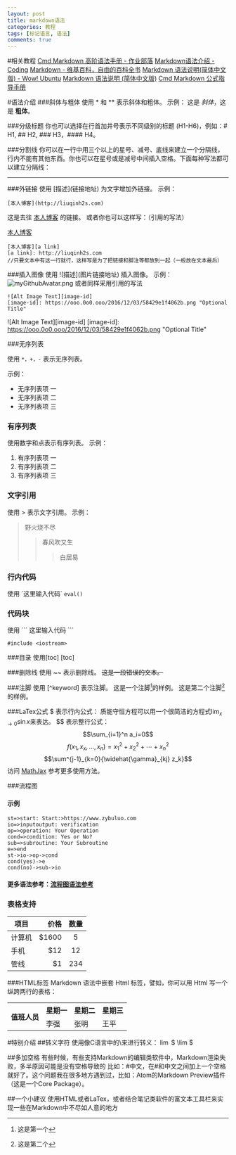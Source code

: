 ```yaml
---
layout: post
title: markdown语法
categories: 教程
tags: [标记语言, 语法]
comments: true
---
```


#相关教程
[Cmd Markdown 高阶语法手册 - 作业部落](https://www.zybuluo.com/mdeditor?url=https%3A%2F%2Fwww.zybuluo.com%2Fstatic%2Feditor%2Fmd-help.markdown)
[Markdown语法介绍 - Coding](https://coding.net/help/doc/project/markdown.html)
[Markdown - 维基百科，自由的百科全书](https://zh.wikipedia.org/wiki/Markdown)
[Markdown 语法说明(简体中文版) - Wow! Ubuntu](http://wowubuntu.com/markdown/)
[Markdown 语法说明 (简体中文版)](https://github.com/riku/Markdown-Syntax-CN/blob/master/syntax.md)
[Cmd Markdown 公式指导手册](https://www.zybuluo.com/codeep/note/163962)

#语法介绍
###斜体与粗体
使用 * 和 ** 表示斜体和粗体。
示例：
这是 *斜体*，这是 **粗体**。

###分级标题
你也可以选择在行首加井号表示不同级别的标题 (H1-H6)，例如：# H1, ## H2, ### H3，#### H4。

###分割线
你可以在一行中用三个以上的星号、减号、底线来建立一个分隔线，行内不能有其他东西。你也可以在星号或是减号中间插入空格。下面每种写法都可以建立分隔线：

----


###外链接
使用 \[描述](链接地址) 为文字增加外链接。
示例：
```
[本人博客](http://liuqinh2s.com)
```
这是去往 [本人博客](http://teasion.github.io/blog) 的链接。
或者你也可以这样写：（引用的写法）

[本人博客][a link]

[a link]: http://liuqinh2s.com

```
[本人博客][a link]
[a link]: http://liuqinh2s.com
//只要文本中有这一行就行，这样写是为了把链接和脚注等都放到一起（一般放在文本最后）
```




###插入图像
使用 \!\[描述](图片链接地址) 插入图像。
示例：
![myGithubAvatar.png](https://ooo.0o0.ooo/2016/12/03/58429e1f4062b.png)
或者同样采用引用的写法
```
![Alt Image Text][image-id]
[image-id]: https://ooo.0o0.ooo/2016/12/03/58429e1f4062b.png "Optional Title"
```
![Alt Image Text][image-id]
[image-id]: https://ooo.0o0.ooo/2016/12/03/58429e1f4062b.png "Optional Title"

###无序列表

使用 `*，+，-` 表示无序列表。

示例：
- 无序列表项 一
- 无序列表项 二
- 无序列表项 三

### 有序列表
使用数字和点表示有序列表。
示例：
1. 有序列表项 一
2. 有序列表项 二
3. 有序列表项 三

### 文字引用
使用 > 表示文字引用。
示例：
> 野火烧不尽
> > 春风吹又生
> > >白居易

### 行内代码
使用
\`这里输入代码\`
`eval()`

### 代码块
使用
\`\`\`
这里输入代码
\`\`\`

```
#include <iostream>
```
###目录
使用\[toc\]
[toc]

###删除线
使用 ~~ 表示删除线。
~~这是一段错误的文本。~~

###注脚
使用 [^keyword] 表示注脚。
这是一个注脚[^footnote1]的样例。
这是第二个注脚[^footnote2]的样例。
[^footnote1]: 这是第一个

[^footnote2]: 这是第二个

###LaTex公式
\$ 表示行内公式：
质能守恒方程可以用一个很简洁的方程式$\lim_{x \to 0} \sin x$来表达。
\$\$ 表示整行公式：
$$\sum_{i=1}^n a_i=0$$
$$f(x_1,x_x,\ldots,x_n) = x_1^2 + x_2^2 + \cdots + x_n^2 $$
$$\sum^{j-1}_{k=0}{\widehat{\gamma}_{kj} z_k}$$
访问 [MathJax](http://meta.math.stackexchange.com/questions/5020/mathjax-basic-tutorial-and-quick-reference) 参考更多使用方法。

###流程图
#### 示例
```flow
st=>start: Start:>https://www.zybuluo.com
io=>inputoutput: verification
op=>operation: Your Operation
cond=>condition: Yes or No?
sub=>subroutine: Your Subroutine
e=>end
st->io->op->cond
cond(yes)->e
cond(no)->sub->io
```
#### 更多语法参考：[流程图语法参考](http://adrai.github.io/flowchart.js/)

### 表格支持
| 项目 | 价格 | 数量 |
| -------- | -----: | :----: |
| 计算机 | \$1600 | 5 |
| 手机 | \$12 | 12 |
| 管线 | \$1 | 234 |

###HTML标签
Markdown 语法中嵌套 Html 标签，譬如，你可以用 Html 写一个纵跨两行的表格：
<table>
    <tr>
        <th rowspan="2">值班人员</th>
        <th>星期一</th>
        <th>星期二</th>
        <th>星期三</th>
    </tr>
    <tr>
        <td>李强</td>
        <td>张明</td>
        <td>王平</td>
    </tr>
</table>



#特别介绍
##转义字符
使用像C语言中的\来进行转义：
$\lim$
\$ \lim \$

##多加空格
有些时候，有些支持Markdown的编辑类软件中，Markdown渲染失败，多半原因可能是没有空格导致的
比如：\#中文，在\#和中文之间加上一个空格就好了。这个问题我在很多地方遇到过，比如：Atom的Markdown Preview插件（这是一个Core Package）。

##一个小建议
使用HTML或者LaTex，或者结合笔记类软件的富文本工具栏来实现一些在Markdown中不尽如人意的地方
